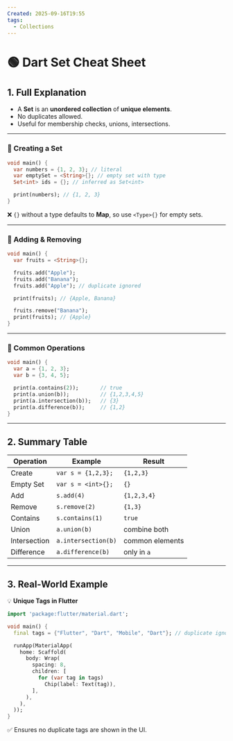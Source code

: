 ```yaml
---
Created: 2025-09-16T19:55
tags:
  - Collections
---
```

# 🟢 Dart Set Cheat Sheet

## 1. Full Explanation

- A **Set** is an **unordered collection** of **unique elements**.
- No duplicates allowed.
- Useful for membership checks, unions, intersections.

---

### 🔹 Creating a Set

```Dart
void main() {
  var numbers = {1, 2, 3}; // literal
  var emptySet = <String>{}; // empty set with type
  Set<int> ids = {}; // inferred as Set<int>

  print(numbers); // {1, 2, 3}
}

```

❌ `{}` without a type defaults to **Map**, so use `<Type>{}` for empty sets.

---

### 🔹 Adding & Removing

```Dart
void main() {
  var fruits = <String>{};

  fruits.add("Apple");
  fruits.add("Banana");
  fruits.add("Apple"); // duplicate ignored

  print(fruits); // {Apple, Banana}

  fruits.remove("Banana");
  print(fruits); // {Apple}
}

```

---

### 🔹 Common Operations

```Dart
void main() {
  var a = {1, 2, 3};
  var b = {3, 4, 5};

  print(a.contains(2));       // true
  print(a.union(b));          // {1,2,3,4,5}
  print(a.intersection(b));   // {3}
  print(a.difference(b));     // {1,2}
}

```

---

## 2. Summary Table

|Operation|Example|Result|
|---|---|---|
|Create|`var s = {1,2,3};`|`{1,2,3}`|
|Empty Set|`var s = <int>{};`|`{}`|
|Add|`s.add(4)`|`{1,2,3,4}`|
|Remove|`s.remove(2)`|`{1,3}`|
|Contains|`s.contains(1)`|`true`|
|Union|`a.union(b)`|combine both|
|Intersection|`a.intersection(b)`|common elements|
|Difference|`a.difference(b)`|only in `a`|

---

## 3. Real-World Example

💡 **Unique Tags in Flutter**

```Dart
import 'package:flutter/material.dart';

void main() {
  final tags = {"Flutter", "Dart", "Mobile", "Dart"}; // duplicate ignored

  runApp(MaterialApp(
    home: Scaffold(
      body: Wrap(
        spacing: 8,
        children: [
          for (var tag in tags)
            Chip(label: Text(tag)),
        ],
      ),
    ),
  ));
}

```

✅ Ensures no duplicate tags are shown in the UI.
